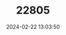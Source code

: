 ---
title: "22805"
category: "Uromys porculus"
draft: false
date: 2024-02-22 13:03:50
languages:
  English: ["Guadalcanal Rat"]
---